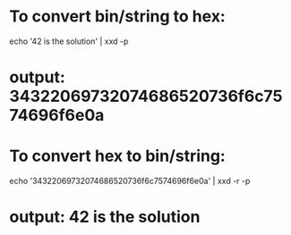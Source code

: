 # To convert bin/string to hex:
echo '42 is the solution' | xxd -p
# output: 34322069732074686520736f6c7574696f6e0a

# To convert hex to bin/string:
echo '34322069732074686520736f6c7574696f6e0a' | xxd -r -p
# output: 42 is the solution
